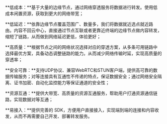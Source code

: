 **低成本：**基于大量的边缘节点，通过网络穿透服务将数据进行转发。使用低成本闲置资源，获取到更大的网络带宽；

**低延迟：**依靠边缘节点覆盖范围广、数量多，我们将数据就近选点就近路由。内容不回云中心，直接通过节点互联或者更靠近终端的边缘节点做内容转发，缩短了链路，从而做到网络延迟更低，体验更好；

**高质量：**根据节点之间的网络状况选择对应的穿透方案，从多条可用链路中选择最优方案，具备动态调整链路的能力。从而减少网络传输时延，实现高质量的穿透率；

**安全可靠：**支持UDP协议、兼容WebRTC和STUN客户端，提供高可靠的数据传输服务；对等连接具有互通性不传递的特点，保证数据安全；通过网络安全隔离、证书加密、自动化监控能力等保证通道的安全性；

**资源互通：**提供大带宽、高质量的资源互通服务，帮助用户打通资源通信链路，实现数据对等互通；

**易接入：**提供完善的 SDK，方便用户直接接入，实现端到端的连接和内容收发，从而不再需要自己开发、部署转发服务。